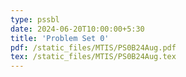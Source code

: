 ```yaml
---
type: pssbl
date: 2024-06-20T10:00:00+5:30
title: 'Problem Set 0'
pdf: /static_files/MTIS/PS0B24Aug.pdf
tex: /static_files/MTIS/PS0B24Aug.tex
---
```

<!-- 
solutions: /static_files/pssb/PS0B24Aug.pdf -->
